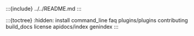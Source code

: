 :::{include} ../../README.md
:::

:::{toctree}
:hidden:
install
command_line
faq
plugins/plugins
contributing
build_docs
license
apidocs/index
genindex
:::
